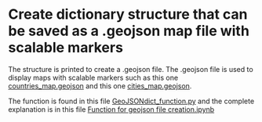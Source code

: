 # Create dictionary structure that can be saved as a .geojson map file with scalable markers

The structure is printed to create a .geojson file. The .geojson file is used to display maps with scalable markers such as this one [countries_map.geojson](https://github.com/marchhombre/Solving-issues/blob/master/Create%20geojson%20files%20for%20map%20display/countries_map.geojson) and this one [cities_map.geojson](https://github.com/marchhombre/Solving-issues/blob/master/Create%20geojson%20files%20for%20map%20display/cities_map.geojson). 

The function is found in this file [GeoJSONdict_function.py](https://github.com/marchhombre/Solving-issues/blob/master/Create%20geojson%20files%20for%20map%20display/GeoJSONdict_function.py) and the complete explanation is in this file [Function for geojson file creation.ipynb](https://github.com/marchhombre/Solving-issues/blob/master/Create%20geojson%20files%20for%20map%20display/Function%20for%20geojson%20file%20creation.ipynb)
